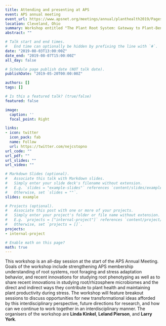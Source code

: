 ```yaml
---
title: Attending and presenting at APS
event: APS annual meeting
event_url: https://www.apsnet.org/meetings/annual/planthealth2019/Pages/default.aspx
location: Cleveland, Ohio
summary: Workshop entitled "The Plant Root System: Gateway to Plant-Beneficial Rhizosphere Microbiome Interactions".
abstract: ""

# Talk start and end times.
#   End time can optionally be hidden by prefixing the line with `#`.
date: "2019-08-03T13:00:00Z"
date_end: "2019-08-07T15:00:00Z"
all_day: false

# Schedule page publish date (NOT talk date).
publishDate: "2019-05-20T00:00:00Z"

authors: []
tags: []

# Is this a featured talk? (true/false)
featured: false

image:
  caption: ''
  focal_point: Right

links:
- icon: twitter
  icon_pack: fab
  name: Follow
  url: https://twitter.com/nejcstopno
url_code: ""
url_pdf: ""
url_slides: ""
url_video: ""

# Markdown Slides (optional).
#   Associate this talk with Markdown slides.
#   Simply enter your slide deck's filename without extension.
#   E.g. `slides = "example-slides"` references `content/slides/example-slides.md`.
#   Otherwise, set `slides = ""`.
slides: example

# Projects (optional).
#   Associate this post with one or more of your projects.
#   Simply enter your project's folder or file name without extension.
#   E.g. `projects = ["internal-project"]` references `content/project/deep-learning/index.md`.
#   Otherwise, set `projects = []`.
projects:
- internal-project

# Enable math on this page?
math: true
---
```


This workshop is an all-day session at the start of the APS Annual Meeting. Goals of the workshop include strengthening APS membership understanding of root systems, root foraging and stress adaptation behavior, and recent innovations for studying root phenotyping as well as to share recent innovations in studying root/rhizosphere microbiomes and the direct and indirect ways they contribute to plant health and maintaining plant productivity during stress. The workshop will feature breakout sessions to discuss opportunities for new transformational ideas afforded by this interdisciplinary perspective, future directions for research, and how can we continue to work together in an interdisciplinary manner. The organisers of the workshop are __Linda Kinkel__, __Leland Pierson__, and __Larry York__.
